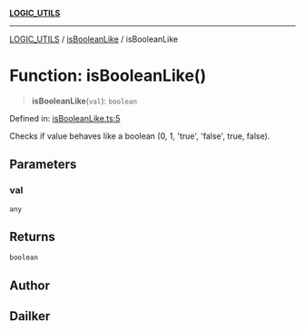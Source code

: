 [**LOGIC_UTILS**](../../README.md)

***

[LOGIC_UTILS](../../README.md) / [isBooleanLike](../README.md) / isBooleanLike

# Function: isBooleanLike()

> **isBooleanLike**(`val`): `boolean`

Defined in: [isBooleanLike.ts:5](https://github.com/dailker/everyutil/blob/acf16940f3e607b618e84e164891e8ae03e0a446/src/logic/isBooleanLike.ts#L5)

Checks if value behaves like a boolean (0, 1, 'true', 'false', true, false).

## Parameters

### val

`any`

## Returns

`boolean`

## Author

## Dailker
